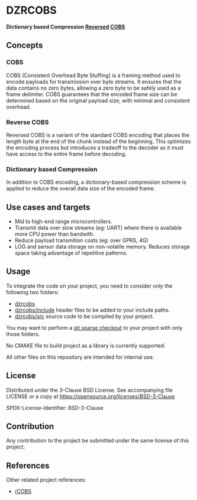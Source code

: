 # DZRCOBS

**Dictionary based Compression [Reversed](https://github.com/Dirbaio/rcobs) [COBS](https://en.wikipedia.org/wiki/Consistent_Overhead_Byte_Stuffing)**

## Concepts
### COBS
COBS (Consistent Overhead Byte Stuffing) is a framing method used to encode payloads for transmission over byte streams. It ensures that the data contains no zero bytes, allowing a zero byte to be safely used as a frame delimiter. COBS guarantees that the encoded frame size can be determined based on the original payload size, with minimal and consistent overhead.

### Reverse COBS
Reversed COBS is a variant of the standard COBS encoding that places the length byte at the end of the chunk instead of the beginning. This optimizes the encoding process but introduces a tradeoff to the decoder as it must have access to the entire frame before decoding.

### Dictionary based Compression
In addition to COBS encoding, a dictionary-based compression scheme is applied to reduce the overall data size of the encoded frame.

## Use cases and targets
  - Mid to high-end range microcontrollers.
  - Transmit data over slow streams (eg: UART) where there is available more CPU power than bandwith.
  - Reduce payload transmition costs (eg: over GPRS, 4G)
  - LOG and sensor data storage on non-volatile memory. Reduces storage space taking advantage of repetitive patterns.

## Usage
To integrate the code on your project, you need to consider only the following two folders:
  - [dzrcobs](/dzrcobs)
  -    [dzrcobs/include](/dzrcobs/include) header files to be added to your include paths.
  -    [dzrcobs/src](/dzrcobs/src) source code to be compiled by your project.

You may want to perform a [git sparse checkout](https://git-scm.com/docs/git-sparse-checkout) to your project with only those folders.

No CMAKE file to build project as a library is currently supported.

All other files on this repository are intended for internal use.

## License
Distributed under the 3-Clause BSD License. See accompanying file LICENSE or a copy at https://opensource.org/licenses/BSD-3-Clause

SPDX-License-Identifier: BSD-3-Clause

## Contribution
Any contribution to the project be submitted under the same license of this project.

## References
Other related project references:
  - [rCOBS](https://github.com/Dirbaio/rcobs)
